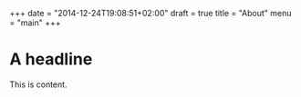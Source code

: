 +++
date = "2014-12-24T19:08:51+02:00"
draft = true
title = "About"
menu = "main"
+++

# A headline
This is content.
